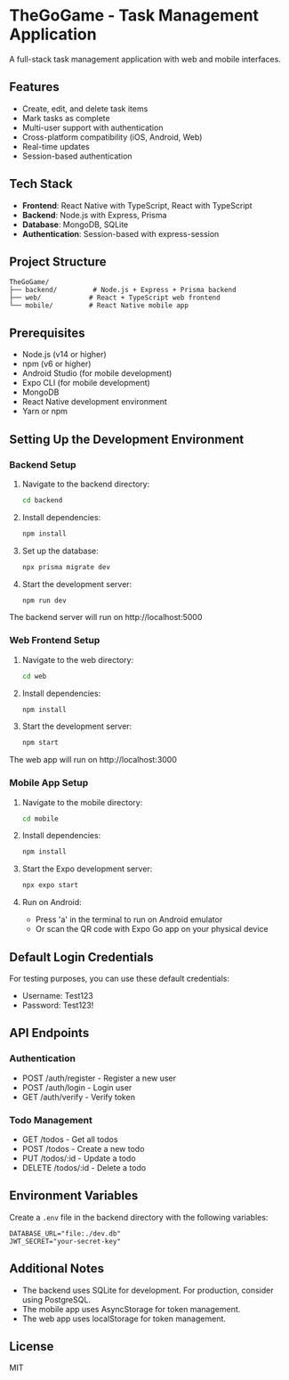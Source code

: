# TheGoGame - Task Management Application

A full-stack task management application with web and mobile interfaces.

## Features

- Create, edit, and delete task items
- Mark tasks as complete
- Multi-user support with authentication
- Cross-platform compatibility (iOS, Android, Web)
- Real-time updates
- Session-based authentication

## Tech Stack

- **Frontend**: React Native with TypeScript, React with TypeScript
- **Backend**: Node.js with Express, Prisma
- **Database**: MongoDB, SQLite
- **Authentication**: Session-based with express-session

## Project Structure

```
TheGoGame/
├── backend/         # Node.js + Express + Prisma backend
├── web/            # React + TypeScript web frontend
└── mobile/         # React Native mobile app
```

## Prerequisites

- Node.js (v14 or higher)
- npm (v6 or higher)
- Android Studio (for mobile development)
- Expo CLI (for mobile development)
- MongoDB
- React Native development environment
- Yarn or npm

## Setting Up the Development Environment

### Backend Setup

1. Navigate to the backend directory:
   ```bash
   cd backend
   ```

2. Install dependencies:
   ```bash
   npm install
   ```

3. Set up the database:
   ```bash
   npx prisma migrate dev
   ```

4. Start the development server:
   ```bash
   npm run dev
   ```

The backend server will run on http://localhost:5000

### Web Frontend Setup

1. Navigate to the web directory:
   ```bash
   cd web
   ```

2. Install dependencies:
   ```bash
   npm install
   ```

3. Start the development server:
   ```bash
   npm start
   ```

The web app will run on http://localhost:3000

### Mobile App Setup

1. Navigate to the mobile directory:
   ```bash
   cd mobile
   ```

2. Install dependencies:
   ```bash
   npm install
   ```

3. Start the Expo development server:
   ```bash
   npx expo start
   ```

4. Run on Android:
   - Press 'a' in the terminal to run on Android emulator
   - Or scan the QR code with Expo Go app on your physical device

## Default Login Credentials

For testing purposes, you can use these default credentials:
- Username: Test123
- Password: Test123!

## API Endpoints

### Authentication
- POST /auth/register - Register a new user
- POST /auth/login - Login user
- GET /auth/verify - Verify token

### Todo Management
- GET /todos - Get all todos
- POST /todos - Create a new todo
- PUT /todos/:id - Update a todo
- DELETE /todos/:id - Delete a todo

## Environment Variables

Create a `.env` file in the backend directory with the following variables:
```env
DATABASE_URL="file:./dev.db"
JWT_SECRET="your-secret-key"
```

## Additional Notes

- The backend uses SQLite for development. For production, consider using PostgreSQL.
- The mobile app uses AsyncStorage for token management.
- The web app uses localStorage for token management.

## License

MIT
